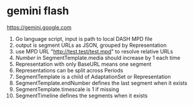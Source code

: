# gemini flash

https://gemini.google.com

1. Go language script, input is path to local DASH MPD file
2. output is segment URLs as JSON, grouped by Representation
3. use MPD URL "http://test.test/test.mpd" to resolve relative URLs
4. $Number$ in SegmentTemplate.media should increase by 1 each time
5. Representation with only BaseURL means one segment
6. Representations can be split across Periods
7. SegmentTemplate is a child of AdaptationSet or Representation
8. SegmentTemplate.endNumber defines the last segment when it exists
9. SegmentTemplate.timescale is 1 if missing
10. SegmentTimeline defines the segments when it exists
